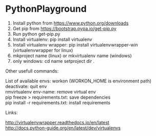 # PythonPlayground

1. Install python from https://www.python.org/downloads
2. Get pip from https://bootstrap.pypa.io/get-pip.py
3. Run python get-pip.py
4. Install virtualenv: pip install virtualenv
5. Install virtualenv wrapper: pip install virtualenvwrapper-win (virtualenvwrapper for linux)
6. mkproject name (linux) or mkvirtualenv name (windows)
7. only windows: 
	cd name
	setproject dir .
	
Other usefull commands:

List of available envs: workon (WORKON_HOME is environment path)
deactivate: quit env <br>
rmvirtualenv env-name: remove virtual env <br>
pip freeze > requirements.txt: save dependencies <br>
pip install -r requirements.txt: install requirements <br>

Links:

http://virtualenvwrapper.readthedocs.io/en/latest <br>
http://docs.python-guide.org/en/latest/dev/virtualenvs <br>
